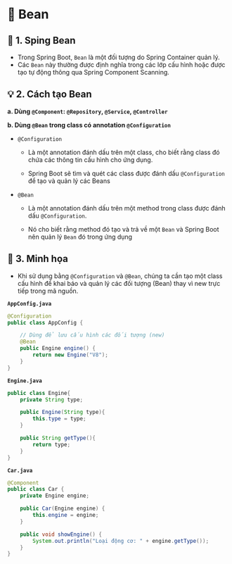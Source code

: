 # 🌱 Bean
## **🔹 1. Sping Bean**
- Trong Spring Boot, `Bean` là một đối tượng do Spring Container quản lý. 
- Các `Bean` này thường được định nghĩa trong các lớp cấu hình hoặc được tạo tự động thông qua Spring Component Scanning.
## **💡 2. Cách tạo Bean**
**a. Dùng `@Component`: `@Repository`, `@Service`, `@Controller`**

**b. Dùng `@Bean` trong class có annotation `@Configuration`**

- `@Configuration`
    - Là một annotation đánh dấu trên một class, cho biết rằng class đó chứa các thông tin cấu hình cho ứng dụng.

    - Spring Boot sẽ tìm và quét các class được đánh dấu `@Configuration` để tạo và quản lý các Beans

- `@Bean` 
    - Là một annotation đánh dấu trên một method trong class được đánh dấu `@Configuration`.

    - Nó cho biết rằng method đó tạo và trả về một `Bean` và Spring Boot nên quản lý `Bean` đó trong ứng dụng

## **🌿 3. Minh họa**
- Khi sử dụng bằng `@Configuration` và `@Bean`, chúng ta cần tạo một class cấu hình để khai báo và quản lý các đối tượng (Bean) thay vì new trực tiếp trong mã nguồn.

**`AppConfig.java`**
```java
@Configuration
public class AppConfig {

    // Dùng để lưu cấu hình các đối tượng (new)
    @Bean
    public Engine engine() {
        return new Engine("V8");
    }
}
```
**`Engine.java`**
```java
public class Engine{
    private String type;

    public Engine(String type){
        this.type = type;
    }

    public String getType(){
        return type;
    }
}
```
**`Car.java`**
```java
@Component
public class Car {
    private Engine engine;

    public Car(Engine engine) {
        this.engine = engine;
    }

    public void showEngine() {
        System.out.println("Loại động cơ: " + engine.getType());
    }
}
```